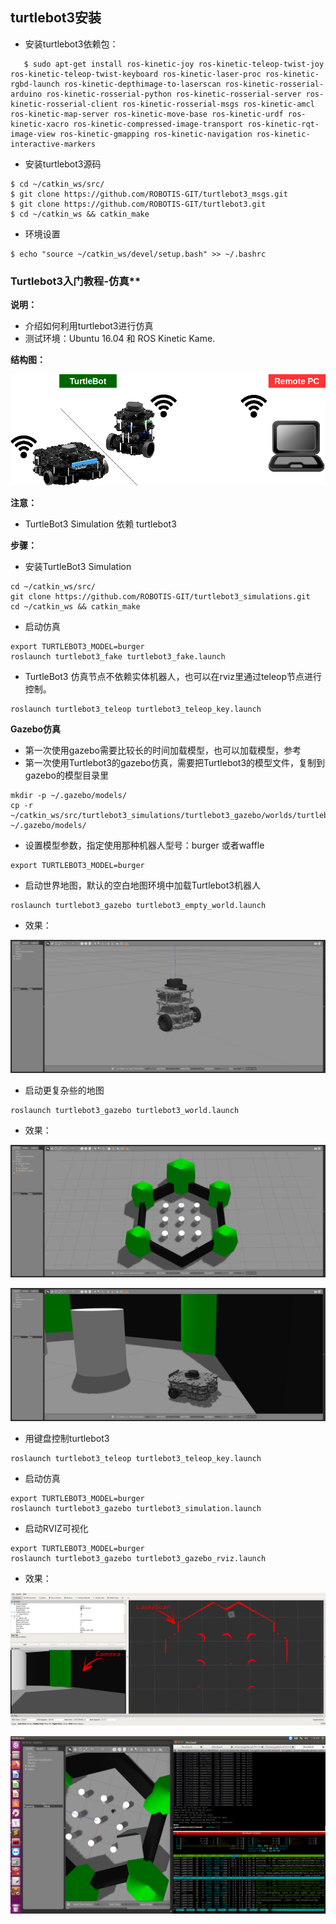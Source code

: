 ## turtlebot3安装

- 安装turtlebot3依赖包：

```
   $ sudo apt-get install ros-kinetic-joy ros-kinetic-teleop-twist-joy ros-kinetic-teleop-twist-keyboard ros-kinetic-laser-proc ros-kinetic-rgbd-launch ros-kinetic-depthimage-to-laserscan ros-kinetic-rosserial-arduino ros-kinetic-rosserial-python ros-kinetic-rosserial-server ros-kinetic-rosserial-client ros-kinetic-rosserial-msgs ros-kinetic-amcl ros-kinetic-map-server ros-kinetic-move-base ros-kinetic-urdf ros-kinetic-xacro ros-kinetic-compressed-image-transport ros-kinetic-rqt-image-view ros-kinetic-gmapping ros-kinetic-navigation ros-kinetic-interactive-markers
```

- 安装turtlebot3源码

```
$ cd ~/catkin_ws/src/
$ git clone https://github.com/ROBOTIS-GIT/turtlebot3_msgs.git
$ git clone https://github.com/ROBOTIS-GIT/turtlebot3.git
$ cd ~/catkin_ws && catkin_make
```

- 环境设置

```
$ echo "source ~/catkin_ws/devel/setup.bash" >> ~/.bashrc
```

### Turtlebot3入门教程-仿真**

**说明：**

- 介绍如何利用turtlebot3进行仿真
- 测试环境：Ubuntu 16.04 和 ROS Kinetic Kame.

**结构图：**

![请输入图片描述](pic/remote_pc_and_turtlebot.png)

**注意：**

- TurtleBot3 Simulation 依赖 turtlebot3

**步骤：**

- 安装TurtleBot3 Simulation

```
cd ~/catkin_ws/src/
git clone https://github.com/ROBOTIS-GIT/turtlebot3_simulations.git
cd ~/catkin_ws && catkin_make
```

- 启动仿真

```
export TURTLEBOT3_MODEL=burger
roslaunch turtlebot3_fake turtlebot3_fake.launch
```

- TurtleBot3 仿真节点不依赖实体机器人，也可以在rviz里通过teleop节点进行控制。

```
roslaunch turtlebot3_teleop turtlebot3_teleop_key.launch
```

**Gazebo仿真**

- 第一次使用gazebo需要比较长的时间加载模型，也可以加载模型，参考
- 第一次使用Turtlebot3的gazebo仿真，需要把Turtlebot3的模型文件，复制到gazebo的模型目录里

```
mkdir -p ~/.gazebo/models/
cp -r  ~/catkin_ws/src/turtlebot3_simulations/turtlebot3_gazebo/worlds/turtlebot3 ~/.gazebo/models/
```

- 设置模型参数，指定使用那种机器人型号：burger 或者waffle

```
export TURTLEBOT3_MODEL=burger
```

- 启动世界地图，默认的空白地图环境中加载Turtlebot3机器人

```
roslaunch turtlebot3_gazebo turtlebot3_empty_world.launch
```

- 效果：

![请输入图片描述](pic/turtlebot3_empty_world.png)

- 启动更复杂些的地图

```
roslaunch turtlebot3_gazebo turtlebot3_world.launch
```

- 效果：

![请输入图片描述](pic/turtlebot3_world_bugger.png)

![请输入图片描述](pic/turtlebot3_world_waffle.png)

- 用键盘控制turtlebot3

```
roslaunch turtlebot3_teleop turtlebot3_teleop_key.launch
```

- 启动仿真

```
export TURTLEBOT3_MODEL=burger
roslaunch turtlebot3_gazebo turtlebot3_simulation.launch
```

- 启动RVIZ可视化

```
export TURTLEBOT3_MODEL=burger
roslaunch turtlebot3_gazebo turtlebot3_gazebo_rviz.launch
```

- 效果：

![请输入图片描述](pic/turtlebot3_gazebo_rviz.png)

![gazebo_turtlebot3](pic/gazebo_turtlebot3.png)